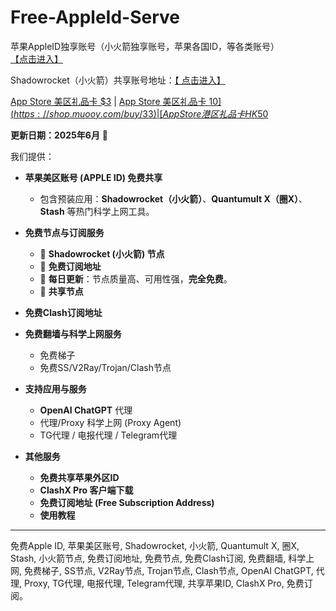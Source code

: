 
# Free-AppleId-Serve
苹果AppleID独享账号（小火箭独享账号，苹果各国ID，等各类账号）[【点击进入】](https://juzixp.top/)

Shadowrocket（小火箭）共享账号地址：[【 点击进入】](https://juzixp.top/buy/21)

[App Store 美区礼品卡 $3](https://shop.muooy.com/buy/31) | [App Store 美区礼品卡 $10](https://shop.muooy.com/buy/33) | [App Store 港区礼品卡 HK$50](https://shop.muooy.com/buy/39)


**更新日期：2025年6月** 🚀

我们提供：

*   **苹果美区账号 (APPLE ID) 免费共享**
    *   包含预装应用：**Shadowrocket（小火箭）**、**Quantumult X（圈X）**、**Stash** 等热门科学上网工具。

*   **免费节点与订阅服务**
    *   🚀 **Shadowrocket (小火箭) 节点**
    *   🚀 **免费订阅地址**
    *   🚀 **每日更新**：节点质量高、可用性强，**完全免费**。
    *   🚀 **共享节点**

*   **免费Clash订阅地址**

*   **免费翻墙与科学上网服务**
    *   免费梯子
    *   免费SS/V2Ray/Trojan/Clash节点

*   **支持应用与服务**
    *   **OpenAI ChatGPT** 代理
    *   代理/Proxy 科学上网 (Proxy Agent)
    *   TG代理 / 电报代理 / Telegram代理

*   **其他服务**
    *   **免费共享苹果外区ID**
    *   **ClashX Pro 客户端下载**
    *   **免费订阅地址 (Free Subscription Address)**
    *   **使用教程**

---
免费Apple ID, 苹果美区账号, Shadowrocket, 小火箭, Quantumult X, 圈X, Stash, 小火箭节点, 免费订阅地址, 免费节点, 免费Clash订阅, 免费翻墙, 科学上网, 免费梯子, SS节点, V2Ray节点, Trojan节点, Clash节点, OpenAI ChatGPT, 代理, Proxy, TG代理, 电报代理, Telegram代理, 共享苹果ID, ClashX Pro, 免费订阅。
